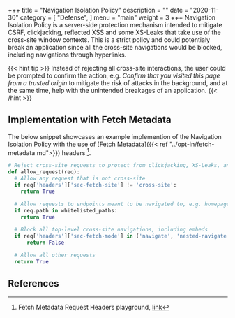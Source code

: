 +++
title = "Navigation Isolation Policy"
description = ""
date = "2020-11-30"
category = [
    "Defense",
]
menu = "main"
weight = 3
+++
Navigation Isolation Policy is a server-side protection mechanism intended to mitigate CSRF, clickjacking, reflected XSS and some XS-Leaks that take use of the cross-site window contexts. This is a strict policy and could potentialy break an application since all the cross-site navigations would be blocked, including navigations through hyperlinks.

{{< hint tip >}}
Instead of rejecting all cross-site interactions, the user could be prompted to confirm the action, e.g. *Confirm that you visited this page from a trusted origin* to mitigate the risk of attacks in the background, and at the same time, help with the unintended breakages of an application.
{{< /hint >}}

## Implementation with Fetch Metadata

The below snippet showcases an example implemention of the Navigation Isolation Policy with the use of [Fetch Metadata]({{< ref "../opt-in/fetch-metadata.md">}}) headers [^secmetadata].

```py
# Reject cross-site requests to protect from clickjacking, XS-Leaks, and other bugs
def allow_request(req):
  # Allow any request that is not cross-site
  if req['headers']['sec-fetch-site'] != 'cross-site':
    return True

  # Allow requests to endpoints meant to be navigated to, e.g. homepage
  if req.path in whitelisted_paths:
    return True

  # Block all top-level cross-site navigations, including embeds
  if req['headers']['sec-fetch-mode'] in ('navigate', 'nested-navigate'):
      return False

  # Allow all other requests
  return True
```
## References
[^secmetadata]: Fetch Metadata Request Headers playground, [link](https://secmetadata.appspot.com/)
